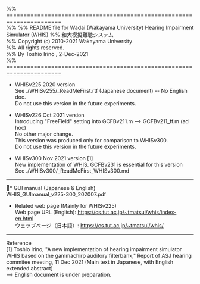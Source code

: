 %% ======================================================================  
%%
%% README file for Wadai (Wakayama University) Hearing Impairment Simulator (WHIS)
%%  和大模擬難聴システム  
%% Copyright (c) 2010-2021  Wakayama University  
%% All rights reserved.  
%% By Toshio Irino , 2-Dec-2021    
%% ======================================================================  

* WHISv225  2020 version  
    See ./WHISv255/_ReadMeFirst.rtf  (Japanese document) -- No English doc.  
    Do not use this version in the future experiments.  

* WHISv226  Oct 2021 version  
    Introducing "FreeField" setting into GCFBv211.m --> GCFBv211_ff.m (ad hoc)      
    No other major change.   
    This version was produced only for comparison to WHISv300.  
    Do not use this version in the future experiments.  

* WHISv300  Nov 2021 version [1]  
    New implementation of WHIS. GCFBv231 is essential for this version  
    See ./WHISv300/_ReadMeFirst_WHISv300.md  

---  
* GUI manual (Japanese & English)  
    WHIS_GUImanual_v225-300_202007.pdf   

* Related web page (Mainly for WHISv225)  
   Web page URL (English): https://cs.tut.ac.jp/~tmatsui/whis/index-en.html  
    ウェッブページ（日本語）: https://cs.tut.ac.jp/~tmatsui/whis/  

---  
Reference  
[1] Toshio Irino, "A new implementation of hearing impairment simulator WHIS based on the gammachirp auditory filterbank," Report of ASJ hearing commitee meeting, 11 Dec 2021 (Main text in Japanese, with English extended abstract)  
--> English document is under preparation.
